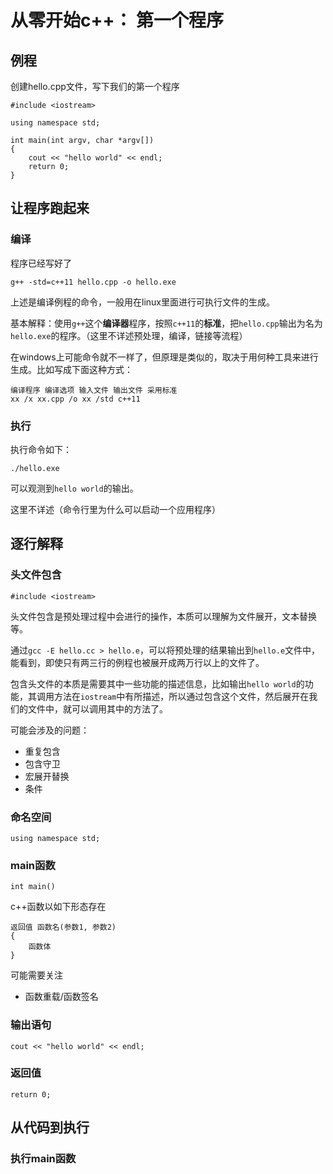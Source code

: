 # 从零开始c++： 第一个程序

## 例程

创建hello.cpp文件，写下我们的第一个程序

```
#include <iostream>

using namespace std;

int main(int argv, char *argv[])
{
    cout << "hello world" << endl;
    return 0;
}
```

## 让程序跑起来

### 编译
程序已经写好了
```
g++ -std=c++11 hello.cpp -o hello.exe
```
上述是编译例程的命令，一般用在linux里面进行可执行文件的生成。

基本解释：使用`g++`这个**编译器**程序，按照`c++11`的**标准**，把`hello.cpp`输出为名为`hello.exe`的程序。（这里不详述预处理，编译，链接等流程）

在windows上可能命令就不一样了，但原理是类似的，取决于用何种工具来进行生成。比如写成下面这种方式：
```
编译程序 编译选项 输入文件 输出文件 采用标准
xx /x xx.cpp /o xx /std c++11
```


### 执行

执行命令如下：
```
./hello.exe
```
可以观测到`hello world`的输出。

这里不详述（命令行里为什么可以启动一个应用程序）

## 逐行解释


### 头文件包含
```
#include <iostream>
```

头文件包含是预处理过程中会进行的操作，本质可以理解为文件展开，文本替换等。

通过`gcc -E hello.cc > hello.e`，可以将预处理的结果输出到`hello.e`文件中，能看到，即使只有两三行的例程也被展开成两万行以上的文件了。

包含头文件的本质是需要其中一些功能的描述信息，比如输出`hello world`的功能，其调用方法在`iostream`中有所描述，所以通过包含这个文件，然后展开在我们的文件中，就可以调用其中的方法了。

可能会涉及的问题：
- 重复包含
- 包含守卫
- 宏展开替换
- 条件

### 命名空间

```
using namespace std;
```

### main函数

```
int main()
```

c++函数以如下形态存在

```
返回值 函数名(参数1, 参数2)
{
    函数体
}
```

可能需要关注
- 函数重载/函数签名

### 输出语句

```
cout << "hello world" << endl;
```

### 返回值

```
return 0;
```

## 从代码到执行

### 执行main函数
